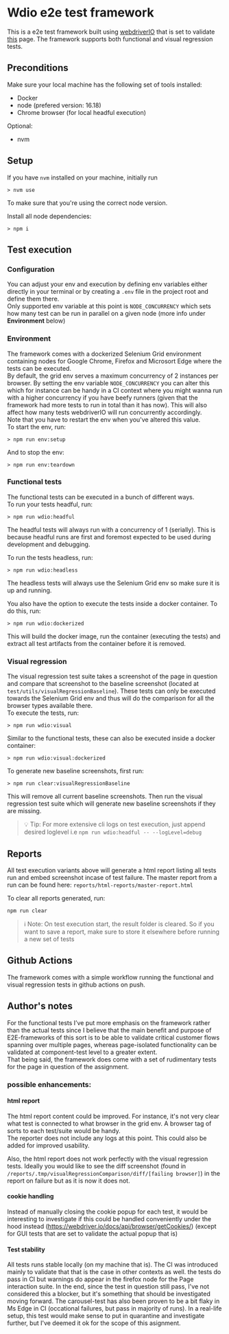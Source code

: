 # Wdio e2e test framework

This is a e2e test framework built using [webdriverIO](https://webdriver.io/) that is set to validate [this](https://www.volvocars.com/intl/v/car-safety/a-million-more) page. The framework supports both functional and visual regression tests.

## Preconditions

Make sure your local machine has the following set of tools installed:

- Docker
- node (prefered version: 16.18)
- Chrome browser (for local headful execution)

Optional:

- nvm

## Setup

If you have `nvm` installed on your machine, initially run

```
> nvm use
```

To make sure that you're using the correct node version.

Install all node dependencies:

```
> npm i
```

## Test execution

### Configuration

You can adjust your env and execution by defining env variables either directly in your terminal or by creating a `.env` file in the project root and define them there.  
Only supported env variable at this point is `NODE_CONCURRENCY` which sets how many test can be run in parallel on a given node (more info under **Environment** below)

### Environment

The framework comes with a dockerized Selenium Grid environment containing nodes for Google Chrome, Firefox and Microsort Edge where the tests can be executed.  
By default, the grid env serves a maximum concurrency of 2 instances per browser. By setting the env variable `NODE_CONCURRENCY` you can alter this which for instance can be handy in a CI context where you might wanna run with a higher concurrency if you have beefy runners (given that the framework had more tests to run in total than it has now). This will also affect how many tests webdriverIO will run concurrently accordingly.  
Note that you have to restart the env when you've altered this value.  
To start the env, run:

```
> npm run env:setup
```

And to stop the env:

```
> npm run env:teardown
```

### Functional tests

The functional tests can be executed in a bunch of different ways.  
To run your tests headful, run:

```
> npm run wdio:headful
```

The headful tests will always run with a concurrency of 1 (serially). This is because headful runs are first and foremost expected to be used during development and debugging.

To run the tests headless, run:

```
> npm run wdio:headless
```

The headless tests will always use the Selenium Grid env so make sure it is up and running.

You also have the option to execute the tests inside a docker container. To do this, run:

```
> npm run wdio:dockerized
```

This will build the docker image, run the container (executing the tests) and extract all test artifacts from the container before it is removed.

### Visual regression

The visual regression test suite takes a screenshot of the page in question and compare that screenshot to the baseline screenshot (located at `test/utils/visualRegressionBaseline`). These tests can only be executed towards the Selenium Grid env and thus will do the comparison for all the browser types available there.  
To execute the tests, run:

```
> npm run wdio:visual
```

Similar to the functional tests, these can also be executed inside a docker container:

```
> npm run wdio:visual:dockerized
```

To generate new baseline screenshots, first run:

```
> npm run clear:visualRegressionBaseline
```

This will remove all current baseline screenshots. Then run the visual regression test suite which will generate new baseline screenshots if they are missing.

> 💡 Tip: For more extensive cli logs on test execution, just append desired loglevel i.e `npm run wdio:headful -- --logLevel=debug`

## Reports

All test execution variants above will generate a html report listing all tests run and embed screenshot incase of test failure. The master report from a run can be found here: `reports/html-reports/master-report.html`

To clear all reports generated, run:

```
npm run clear
```

> ℹ️ Note: On test execution start, the result folder is cleared. So if you want to save a report, make sure to store it elsewhere before running a new set of tests

## Github Actions

The framework comes with a simple workflow running the functional and visual regression tests in github actions on push.

## Author's notes

For the functional tests I’ve put more emphasis on the framework rather than the actual tests since I believe that the main benefit and purpose of E2E-frameworks of this sort is to be able to validate critical customer flows spanning over multiple pages, whereas page-isolated functionality can be validated at component-test level to a greater extent.  
That being said, the framework does come with a set of rudimentary tests for the page in question of the assignment.

### possible enhancements:

#### html report

The html report content could be improved. For instance, it's not very clear what test is connected to what browser in the grid env. A browser tag of sorts to each test/suite would be handy.  
The reporter does not include any logs at this point. This could also be added for improved usability.

Also, the html report does not work perfectly with the visual regression tests. Ideally you would like to see the diff screenshot (found in `/reports/.tmp/visualRegressionComparison/diff/[failing browser]`) in the report on failure but as it is now it does not.

#### cookie handling

Instead of manually closing the cookie popup for each test, it would be interesting to investigate if this could be handled conveniently under the hood instead (https://webdriver.io/docs/api/browser/getCookies/) (except for GUI tests that are set to validate the actual popup that is)

#### Test stability

All tests runs stable locally (on my machine that is). The CI was introduced mainly to validate that that is the case in other contexts as well.
the tests do pass in CI but warnings do appear in the firefox node for the Page interaction suite. In the end, since the test in question still pass, I've not considered this a blocker, but it's something that should be investigated moving forward.
The carousel-test has also been proven to be a bit flaky in Ms Edge in CI (occational failures, but pass in majority of runs). In a real-life setup, this test would make sense to put in quarantine and investigate further, but I've deemed it ok for the scope of this asignment.
